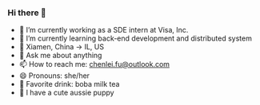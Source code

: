 ### Hi there 👋

- 🔭 I’m currently working as a SDE intern at Visa, Inc.
- 🌱 I’m currently learning back-end development and distributed system
- 📍 Xiamen, China -> IL, US
- 💬 Ask me about anything
- 📫 How to reach me: chenlei.fu@outlook.com
- 😄 Pronouns: she/her
- 🧋 Favorite drink: boba milk tea
- 🐾 I have a cute aussie puppy
